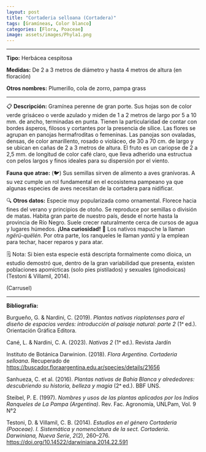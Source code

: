 ```yaml
---
layout: post
title: "Cortaderia selloana (Cortadera)"
tags: [Gramíneas, Color blanco]
categories: [Flora, Poaceae]
image: assets/images/Phyla1.png
---
```


***

**Tipo:** Herbácea cespitosa

**Medidas:** De 2 a 3 metros de diámetro y hasta 4 metros de altura (en floración)

**Otros nombres:** Plumerillo, cola de zorro, pampa grass

***

📋 **Descripción:** Gramínea perenne de gran porte. Sus hojas son de color verde grisáceo o verde azulado y miden de 1 a 2 metros de largo por 5 a 10 mm. de ancho, terminadas en punta. Tienen la particularidad de contar con bordes ásperos, filosos y cortantes por la presencia de sílice. Las flores se agrupan en panojas hermafroditas o femeninas. Las panojas son ovaladas, densas, de color amarillento, rosado o violáceo, de 30 a 70 cm. de largo y se ubican en cañas de 2 a 3 metros de altura. El fruto es un cariopse de 2 a 2,5 mm. de longitud de color café claro, que lleva adherido una estructua con pelos largos y finos ideales para su dispersión por el viento.

**Fauna que atrae:** (🐦)  Sus semillas sirven de alimento a aves granívoras. A su vez cumple un rol fundamental en el ecosistema pampeano ya que algunas especies de aves necesitan de la cortadera para nidificar.

🔍 **Otros datos:** Especie muy popularizada como ornamental. Florece hacia fines del verano y principios de otoño. Se reproduce por semillas o división de matas. Habita gran parte de nuestro país, desde el norte hasta la provincia de Río Negro. Suele crecer naturalmente cerca de cursos de agua y lugares húmedos.
**¡Una curiosidad!** 👀 Los nativos mapuche la llaman *ngërü-quëlén*. Por otra parte, los ranqueles le llaman *yantü* y la emplean para techar, hacer reparos y para atar.

🗒 Nota: Si bien esta especie está descripta formalmente como dioica, un estudio demostró que, dentro de la gran variabilidad que presenta, existen poblaciones apomícticas (solo pies pistilados) y sexuales (ginodioicas) (Testoni & Villamil, 2014). 

 (Carrusel)

***

**Bibliografía:**

Burgueño, G. & Nardini, C. (2019). *Plantas nativas rioplatenses para el diseño de espacios verdes: introducción al paisaje natural: parte 2* (1ᵃ ed.). Orientación Gráfica Editora.

Cané, L. & Nardini, C. A. (2023). *Nativas 2* (1ᵃ ed.). Revista Jardín

Instituto de Botánica Darwinion. (2018). *Flora Argentina. Cortaderia selloana*. Recuperado de https://buscador.floraargentina.edu.ar/species/details/21656

Sanhueza, C. et al. (2016). *Plantas nativas de Bahía Blanca y alrededores: descubriendo su historia, belleza y magia* (2ᵃ ed.). BBF UNS.

Steibel, P. E. (1997). *Nombres y usos de las plantas aplicados por los Indios Ranqueles de La Pampa (Argentina)*. Rev. Fac. Agronomía, UNLPam, Vol. 9 N°2

Testoni, D. & Villamil, C. B. (2014). *Estudios en el género Cortaderia (Poaceae). I. Sistemática y nomenclatura de la sect. Cortaderia*. *Darwiniana, Nueva Serie*, *2*(2), 260–276. https://doi.org/10.14522/darwiniana.2014.22.591